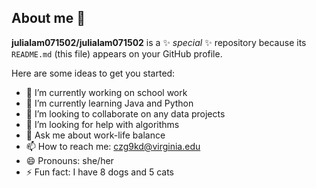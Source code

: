 ## About me 👋

**julialam071502/julialam071502** is a ✨ _special_ ✨ repository because its `README.md` (this file) appears on your GitHub profile.

Here are some ideas to get you started:

- 🔭 I’m currently working on school work
- 🌱 I’m currently learning Java and Python
- 👯 I’m looking to collaborate on any data projects
- 🤔 I’m looking for help with algorithms
- 💬 Ask me about work-life balance
- 📫 How to reach me: czg9kd@virginia.edu
- 😄 Pronouns: she/her
- ⚡ Fun fact: I have 8 dogs and 5 cats

